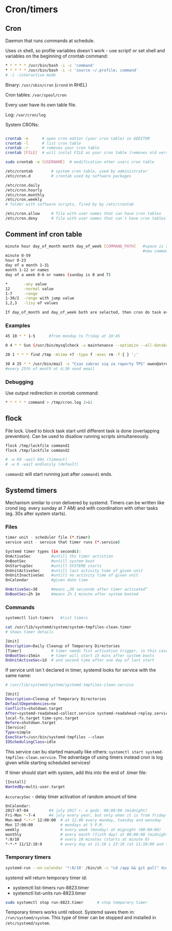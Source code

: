 # Cron/timers

## Cron

Daemon that runs commands at schedule.

Uses `sh` shell, so profile variables doesn`t work - use script! or set shell and variables on the beginning of crontab command:

```sh
* * * * * /usr/bin/bash -i -c 'command'
* * * * * /usr/bin/bash -i -c 'source ~/.profile; command'
# -i -interactive mode
```

Binary: `/usr/sbin/cron` (`crond` in RHEL)

Cron tables: `/var/spool/cron`

Every user have its own table file.

Log: `/var/cron/log`

System CRONs:

```sh

crontab -e      # open cron editor (your cron table) in $EDITOR
crontab -l      # list cron table
crontab -r      # removes your cron table
crontab [FILE]  # will instal FILE as your cron table (removes old version)

sudo crontab -e [USERNAME]  # modification other users cron table

/etc/crontab        # system cron table, used by administrator
/etc/cron.d         # crontab used by software packages

/etc/cron.daily 
/etc/cron.hourly 
/etc/cron.monthly 
/etc/cron.weekly     
# folder with software scripts, fired by by /etc/crontab

/etc/cron.allow     # file with user names that can have cron tables
/etc/cron.deny      # file with user names that can`t have cron tables
```

## Comment inf cron table

```sh
minute hour day_of_month month day_of_week [COMMAND_PATH]   #space is separator, command can have spaces and tabs, 
                                                            #new command in new line, % is newline (text after this will be send to command stdin), if % is needed in command use \%
minute 0-59  
hour 0-23
day of a month 1-31
month 1-12 or names
day of a week 0-6 or names (sunday is 0 and 7)

*       -any value
12      -normal value
1-7     -range
1-30/2  -range with jump value
1,2,3   -lisy of values

If day_of_month and day_of_week both are selected, then cron do task every day that match (given day of week and every day of month).
```

### Examples

```sh
45 10 * * 1-5      #from monday to friday at 10:45

0 4 * * Sun (/usr/bin/mysqlcheck -u maintenance --optimize --all-databases)     # run mysql check every sunday at 4:00 AM

20 1 * * * find /tmp -mtime +7 -type f -exec rm -f { } ';'                      # everydat at 1:20 AM delete from /tmp files that wasn't modified in last 7 days (;is needeb dy exec of find, means end)

30 4 25 * * /usr/bin/mail -s "Czas zabrać się za raporty TPS" owen@atrust.com%Raporty TPS muszą być gotowe do końca miesiąca! Weź się do roboty!%%Z poważaniem,%cron 
#every 25th of month at 4;30 send email
```

### Debugging

Use output redirection in crontab command:

```sh
* * * * * command > /tmp/cron.log 2>&1
```

## flock

File lock. Used to block task start until different task is done (overlapping prevention). Can be used to disallow running scripts simultaneously.

```sh
flock /tmp/lockfile command1
flock /tmp/lockfile command2

# -w 60 -wait 60s (timeout)
# -w 0 -wait endlessly (default)
```

`command2` will start running just after `command1` ends.

## Systemd timers

Mechanism similar to cron delivered by systemd. Timers can be written like crond (eg. every sunday at 7 AM) and with coordination with other tasks (eg. 30s after system starts).

### Files

```sh
timer unit - scheduler file (*.timer)
service unit - service that timer runs (*.service)

Systemd timer types (in seconds):
OnActiveSec         #untill ths timer activtion
OnBootSec           #untill system boot
OnStartupSec        #untill SYSTEMD starts
OnUnitActiveSec     #untill last activity time of given unit
OnUnitInactiveSec   #untill no activity time of given unit
OnCalendar          #given date time

OnActiveSec=30      #means „30 secsonds after timer activated”
OnBootSec=2h 1m     #means 2h 1 minute after system booted
```

### Commands

```sh
systemctl list-timers   #list timers

cat /usr/lib/systemd/system/system-tmpfiles-clean.timer 
# shows timer details

[Unit]
Description=Daily Cleanup of Temporary Directories
[Timer]             # timer needs fist activation trigger, in this case OnBootSec
OnBootSec=15min     # timer will start 15 mins after system boots
OnUnitActiveSec=1d  # and second time after one day of last start
```

If service unit isn`t declared in timer, systemd looks for service with the same name:

```sh
# /usr/lib/systemd/system/systemd-tmpfiles-clean.service

[Unit]
Description=Cleanup of Temporary Directories
DefaultDependencies=no
Conflicts=shutdown.target
After=systemd-readahead-collect.service systemd-readahead-replay.service
local-fs.target time-sync.target
Before=shutdown.target
[Service]
Type=simple
ExecStart=/usr/bin/systemd-tmpfiles --clean
IOSchedulingClass=idle
```

This service can bu started manually like others: `systemctl start systemd-tmpfiles-clean.service`. The advantage of using timers instead cron is log given while starting scheduled services!

If timer should start with system, add this into the end of .timer file:

```sh
[Install]
WantedBy=multi-user.target
```

`AccuracySec` - delay timer activation of random amount of time

```sh
OnCalendar:
2017-07-04         #4 july 2017 r. o godz. 00:00:00 (midnight)
Fri-Mon *-7-4      #4 july every year, but only when it is from friday to monday
Mon-Wed *-*-* 12:00:00  # at 12.00 every monday, tuesday and wensday
Mon 17:00:00            # mondays at 5 P.M. 
weekly                  # every week (monday) at mignight (00:00:00)
monthly                 # every month (fisth day) at 00:00:00 (midnight)
*:0/10                  # every 10 minutes (starts at minute 0) 
*-*-* 11/12:10:0        # every day at 11:10 i 23:10 (at 11:10:00 and twelve hours after 11:10:00)
```

### Temporary timers

```sh
systemd-run --on-calendar '*:0/10' /bin/sh -c "cd /app && git pull" #pull git repo every 10 minutes
```

systemd will return temporary timer id:

- systemctl list-timers run-8823.timer
- systemctl list-units run-8823.timer

```sh
sudo systemctl stop run-8823.timer      # stop temporary timer
```

Temporary timers works until reboot. Systemd saves them in: `/run/systemd/system`. This type of timer can be stopped and installed in `/etc/systemd/system`.

